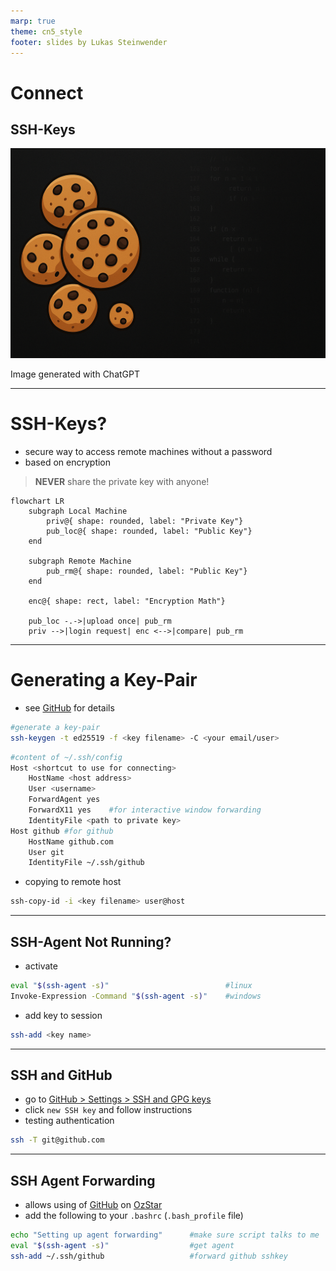 ```yaml
---
marp: true
theme: cn5_style
footer: slides by Lukas Steinwender
---
```


<!-- _class: titleslide -->
# Connect
## SSH-Keys

![bg](../../gfx/TitlePage.png)
<div class="footnote">Image generated with ChatGPT</div>

---
# SSH-Keys?
* secure way to access remote machines without a password
* based on encryption
> **NEVER** share the private key with anyone!

```mermaid
flowchart LR
    subgraph Local Machine
        priv@{ shape: rounded, label: "Private Key"}
        pub_loc@{ shape: rounded, label: "Public Key"}
    end

    subgraph Remote Machine
        pub_rm@{ shape: rounded, label: "Public Key"}
    end

    enc@{ shape: rect, label: "Encryption Math"}

    pub_loc -.->|upload once| pub_rm
    priv -->|login request| enc <-->|compare| pub_rm
```

---
# Generating a Key-Pair
<!-- `ed25519` ... encoding protocol -->

* see [GitHub](https://docs.github.com/en/authentication/connecting-to-github-with-ssh/generating-a-new-ssh-key-and-adding-it-to-the-ssh-agent) for details 
```bash
#generate a key-pair
ssh-keygen -t ed25519 -f <key filename> -C <your email/user>                                                    
```
```bash
#content of ~/.ssh/config
Host <shortcut to use for connecting>
    HostName <host address>
    User <username>
    ForwardAgent yes
	ForwardX11 yes    #for interactive window forwarding
    IdentityFile <path to private key>
Host github #for github
    HostName github.com
    User git
    IdentityFile ~/.ssh/github                                                                           
```
* copying to remote host
```bash
ssh-copy-id -i <key filename> user@host                                                                         
```
---
## SSH-Agent Not Running?
* activate
```bash
eval "$(ssh-agent -s)"                          #linux
Invoke-Expression -Command "$(ssh-agent -s)"    #windows 
```
* add key to session
```bash
ssh-add <key name>
```
---
## SSH and GitHub
* go to [GitHub > Settings > SSH and GPG keys](https://github.com/settings/keys)
* click `new SSH key` and follow instructions
* testing authentication
```bash
ssh -T git@github.com
```

---
## SSH Agent Forwarding

* allows using of [GitHub](../session1_01_git_github/01_git_github_slides.md) on [OzStar](../session2_02_hpc_ozstar/01_hpc_ozstar.md)
* add the following to your `.bashrc` (`.bash_profile` file)
```bash
echo "Setting up agent forwarding"      #make sure script talks to me
eval "$(ssh-agent -s)"                  #get agent
ssh-add ~/.ssh/github                   #forward github sshkey
```
